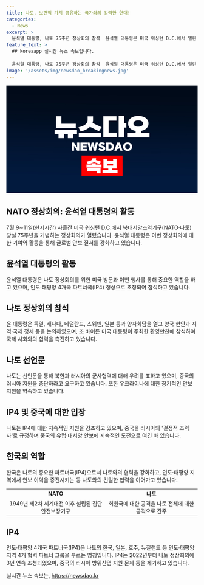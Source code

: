 ```yaml
---
title: 나토, 보편적 가치 공유하는 국가와의 강력한 연대!
categories:
  - News
excerpt: >
  윤석열 대통령, 나토 75주년 정상회의 참석  윤석열 대통령은 미국 워싱턴 D.C.에서 열린 북대서양조약기구(NATO·나토) 75주년 정상회의에 참석했다. 이번 회의에서 윤 대통령은 인도·태평양 4개국 파트너국(IP4) 정상 자격으로 초청되었고, 중국의 러시아 방위산업 지원 문제 등을 논의했다. 또한, 나토는 북한, 러시아 등에 대한 우려를 표명하고, 인도·태평양 파트너와의 협력을 강화하기로 결정했다. 대통령실은 나토 회원국이 워싱턴 정상회의 선언을 채택했으며, 우크라이나에 대한 장기 안보 지원을 약속했다. 윤 대통령은 나토 정상회의에서 북한과 러시아의 군사협력에 대해 비판하고, 보편적 가치를 공유하는 국가들과 국제사회 연대를 도모하는 데 집중했다.
feature_text: >
  ## koreaapp 실시간 뉴스 속보입니다.

  윤석열 대통령, 나토 75주년 정상회의 참석  윤석열 대통령은 미국 워싱턴 D.C.에서 열린 북대서양조약기구(NATO·나토) 75주년 정상회의에 참석했다. 이번 회의에서 윤 대통령은 인도·태평양 4개국 파트너국(IP4) 정상 자격으로 초청되었고, 중국의 러시아 방위산업 지원 문제 등을 논의했다. 또한, 나토는 북한, 러시아 등에 대한 우려를 표명하고, 인도·태평양 파트너와의 협력을 강화하기로 결정했다. 대통령실은 나토 회원국이 워싱턴 정상회의 선언을 채택했으며, 우크라이나에 대한 장기 안보 지원을 약속했다. 윤 대통령은 나토 정상회의에서 북한과 러시아의 군사협력에 대해 비판하고, 보편적 가치를 공유하는 국가들과 국제사회 연대를 도모하는 데 집중했다.
image: '/assets/img/newsdao_breakingnews.jpg'
---
```


<p><img src="/assets/img/newsdao_breakingnews.jpg" alt="koreaapp 속보" /></p>

<h2 data-ke-size="size26">NATO 정상회의: 윤석열 대통령의 활동</h2>

<p data-ke-size="size16">7월 9∼11일(현지시간) 사흘간 미국 워싱턴 D.C.에서 북대서양조약기구(NATO·나토) 창설 75주년을 기념하는 정상회의가 열렸습니다. 윤석열 대통령은 이번 정상회의에 대한 기여와 활동을 통해 글로벌 안보 질서를 강화하고 있습니다.</p>

<h2 data-ke-size="size24">윤석열 대통령의 활동</h2>

<p data-ke-size="size16">윤석열 대통령은 나토 정상회의를 위한 미국 방문과 이번 행사를 통해 중요한 역할을 하고 있으며, 인도·태평양 4개국 파트너국(IP4) 정상으로 초청되어 참석하고 있습니다.</p>

<h2 data-ke-size="size24">나토 정상회의 참석</h2>

<p data-ke-size="size16">윤 대통령은 독일, 캐나다, 네덜란드, 스웨덴, 일본 등과 양자회담을 열고 양국 현안과 지역·국제 정세 등을 논의하였으며, 조 바이든 미국 대통령이 주최한 환영만찬에 참석하여 국제 사회와의 협력을 촉진하고 있습니다.</p>

<h2 data-ke-size="size24">나토 선언문</h2>

<p data-ke-size="size16">나토는 선언문을 통해 북한과 러시아의 군사협력에 대해 우려를 표하고 있으며, 중국의 러시아 지원을 중단하라고 요구하고 있습니다. 또한 우크라이나에 대한 장기적인 안보 지원을 약속하고 있습니다.</p>

<h2 data-ke-size="size24">IP4 및 중국에 대한 입장</h2>

<p data-ke-size="size16">나토는 IP4에 대한 지속적인 지원을 강조하고 있으며, 중국을 러시아의 '결정적 조력자'로 규정하며 중국의 유럽·대서양 안보에 지속적인 도전으로 여긴 바 있습니다.</p>

<h2 data-ke-size="size24">한국의 역할</h2>

<p data-ke-size="size16">한국은 나토의 중요한 파트너국(IP4)으로서 나토와의 협력을 강화하고, 인도·태평양 지역에서 안보 이익을 증진시키는 등 나토와의 긴밀한 협력을 이어가고 있습니다.</p>

<table>
    <tr>
        <td style="text-align: center; height: 17px;"><b>NATO</b></td>
        <td style="text-align: center; height: 17px;"><b>나토</b></td>
    </tr>
    <tr>
        <td style="text-align: center; height: 17px;">1949년 제2차 세계대전 이후 설립된 집단안전보장기구</td>
        <td style="text-align: center; height: 17px;">회원국에 대한 공격을 나토 전체에 대한 공격으로 간주</td>
    </tr>
</table>

<h2 data-ke-size="size24">IP4</h2>

<p data-ke-size="size16">인도·태평양 4개국 파트너국(IP4)은 나토의 한국, 일본, 호주, 뉴질랜드 등 인도·태평양 지역 4개 협력 파트너 그룹을 부르는 명칭입니다. IP4는 2022년부터 나토 정상회의에 3년 연속 초청되었으며, 중국의 러시아 방위산업 지원 문제 등을 제기하고 있습니다.</p>
실시간 뉴스 속보는, <a href="https://newsdao.kr" rel="dofollow">https://newsdao.kr</a>



